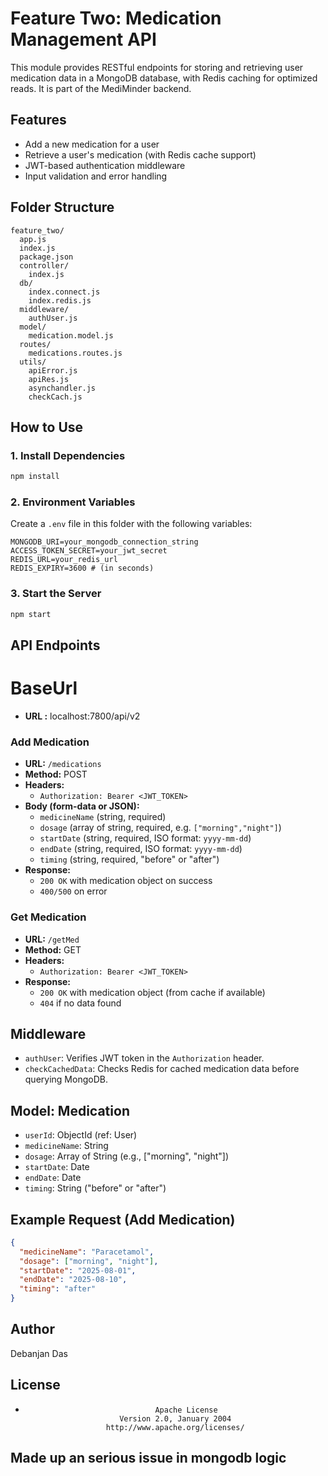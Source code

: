 # Feature Two: Medication Management API

This module provides RESTful endpoints for storing and retrieving user medication data in a MongoDB database, with Redis caching for optimized reads. It is part of the MediMinder backend.

## Features
- Add a new medication for a user
- Retrieve a user's medication (with Redis cache support)
- JWT-based authentication middleware
- Input validation and error handling

## Folder Structure
```
feature_two/
  app.js
  index.js
  package.json
  controller/
    index.js
  db/
    index.connect.js
    index.redis.js
  middleware/
    authUser.js
  model/
    medication.model.js
  routes/
    medications.routes.js
  utils/
    apiError.js
    apiRes.js
    asynchandler.js
    checkCach.js
```

## How to Use

### 1. Install Dependencies
```sh
npm install
```

### 2. Environment Variables
Create a `.env` file in this folder with the following variables:
```
MONGODB_URI=your_mongodb_connection_string
ACCESS_TOKEN_SECRET=your_jwt_secret
REDIS_URL=your_redis_url
REDIS_EXPIRY=3600 # (in seconds)
```

### 3. Start the Server
```sh
npm start
```

## API Endpoints

# BaseUrl 
- **URL :** localhost:7800/api/v2

### Add Medication
- **URL:** `/medications`
- **Method:** POST
- **Headers:**
  - `Authorization: Bearer <JWT_TOKEN>`
- **Body (form-data or JSON):**
  - `medicineName` (string, required)
  - `dosage` (array of string, required, e.g. `["morning","night"]`)
  - `startDate` (string, required, ISO format: `yyyy-mm-dd`)
  - `endDate` (string, required, ISO format: `yyyy-mm-dd`)
  - `timing` (string, required, "before" or "after")
- **Response:**
  - `200 OK` with medication object on success
  - `400/500` on error

### Get Medication
- **URL:** `/getMed`
- **Method:** GET
- **Headers:**
  - `Authorization: Bearer <JWT_TOKEN>`
- **Response:**
  - `200 OK` with medication object (from cache if available)
  - `404` if no data found

## Middleware
- `authUser`: Verifies JWT token in the `Authorization` header.
- `checkCachedData`: Checks Redis for cached medication data before querying MongoDB.

## Model: Medication
- `userId`: ObjectId (ref: User)
- `medicineName`: String
- `dosage`: Array of String (e.g., ["morning", "night"])
- `startDate`: Date
- `endDate`: Date
- `timing`: String ("before" or "after")

## Example Request (Add Medication)
```json
{
  "medicineName": "Paracetamol",
  "dosage": ["morning", "night"],
  "startDate": "2025-08-01",
  "endDate": "2025-08-10",
  "timing": "after"
}
```

## Author
Debanjan Das

## License
-                                  Apache License
                           Version 2.0, January 2004
                        http://www.apache.org/licenses/

## Made up an serious issue in mongodb logic 
